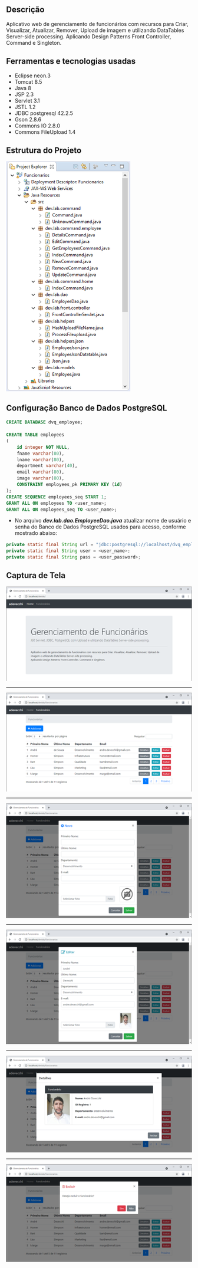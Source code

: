 ## Descrição

Aplicativo web de gerenciamento de funcionários com recursos para Criar, Visualizar, Atualizar, Remover, Upload de imagem e utilizando DataTables Server-side processing.
Aplicando Design Patterns Front Controller, Command e Singleton.

## Ferramentas e tecnologias usadas

* Eclipse neon.3
* Tomcat 8.5
* Java 8
* JSP 2.3
* Servlet 3.1
* JSTL 1.2
* JDBC postgresql 42.2.5
* Gson 2.8.6
* Commons IO 2.8.0
* Commons FileUpload 1.4

## Estrutura do Projeto

![Projeto estrutura](https://github.com/adevecchi/funcionarios-java-web/blob/main/WebContent/assets/image/screenshot/project.png)

## Configuração Banco de Dados PostgreSQL

```sql
CREATE DATABASE dvq_employee;

CREATE TABLE employees
(
    id integer NOT NULL,
    fname varchar(80),
    lname varchar(80),
    department varchar(40),
    email varchar(80),
    image varchar(80),
    CONSTRAINT employees_pk PRIMARY KEY (id)
);
CREATE SEQUENCE employees_seq START 1;
GRANT ALL ON employees TO <user_name>;
GRANT ALL ON employees_seq TO <user_name>;
```

- No arquivo ***dev.lab.dao.EmployeeDao.java*** atualizar nome de usuário e senha do Banco de Dados PostgreSQL usados para acesso, conforme mostrado abaixo:

```java
private static final String url = "jdbc:postgresql://localhost/dvq_employee";
private static final String user = <user_name>;
private static final String pass = <user_password>;
```

## Captura de Tela

![Home index](https://github.com/adevecchi/funcionarios-java-web/blob/main/WebContent/assets/image/screenshot/home-index.png)

---

![Funcionarios index](https://github.com/adevecchi/funcionarios-java-web/blob/main/WebContent/assets/image/screenshot/funcionarios-index.png)

---

![Funcionarios novo](https://github.com/adevecchi/funcionarios-java-web/blob/main/WebContent/assets/image/screenshot/funcionarios-novo.png)

---

![Funcionarios editar](https://github.com/adevecchi/funcionarios-java-web/blob/main/WebContent/assets/image/screenshot/funcionarios-editar.png)

---

![Funcionarios detalhe](https://github.com/adevecchi/funcionarios-java-web/blob/main/WebContent/assets/image/screenshot/funcionarios-detalhe.png)

---

![Funcionario excluir](https://github.com/adevecchi/funcionarios-java-web/blob/main/WebContent/assets/image/screenshot/funcionarios-excluir.png)
